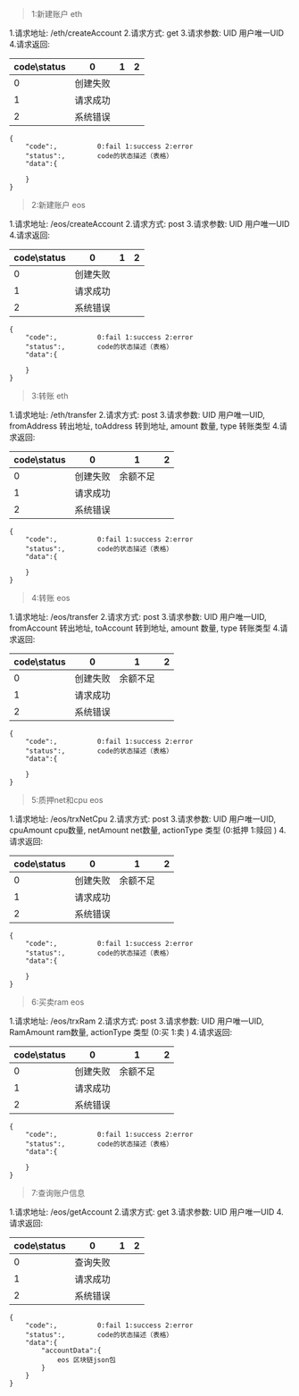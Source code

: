>1:新建账户 eth

1.请求地址: /eth/createAccount
2.请求方式: get
3.请求参数: UID  用户唯一UID
4.请求返回:

code\status | 0 | 1 |  2
---|---|---|---
0 | 创建失败
1 | 请求成功
2 | 系统错误


```
{
    "code":,		  0:fail 1:success 2:error
	"status":,		  code的状态描述（表格）
	"data":{

	}
}
```

>2:新建账户 eos

1.请求地址: /eos/createAccount
2.请求方式: post
3.请求参数: UID  用户唯一UID
4.请求返回:

code\status | 0 | 1 |  2
---|---|---|---
0 | 创建失败
1 | 请求成功
2 | 系统错误


```
{
    "code":,		  0:fail 1:success 2:error
	"status":,		  code的状态描述（表格）
	"data":{

	}
}
```

>3:转账 eth

1.请求地址: /eth/transfer
2.请求方式: post
3.请求参数: UID  用户唯一UID, fromAddress 转出地址, toAddress 转到地址, amount 数量, type 转账类型
4.请求返回:

code\status | 0 | 1 |  2
---|---|---|---
0 | 创建失败 | 余额不足
1 | 请求成功
2 | 系统错误


```
{
    "code":,		  0:fail 1:success 2:error
	"status":,		  code的状态描述（表格）
	"data":{

	}
}
```

>4:转账 eos

1.请求地址: /eos/transfer
2.请求方式: post
3.请求参数: UID  用户唯一UID, fromAccount 转出地址, toAccount 转到地址, amount 数量, type 转账类型
4.请求返回:

code\status | 0 | 1 |  2
---|---|---|---
0 | 创建失败 | 余额不足
1 | 请求成功
2 | 系统错误


```
{
    "code":,		  0:fail 1:success 2:error
	"status":,		  code的状态描述（表格）
	"data":{

	}
}
```

>5:质押net和cpu eos

1.请求地址: /eos/trxNetCpu
2.请求方式: post
3.请求参数: UID  用户唯一UID, cpuAmount cpu数量, netAmount net数量, actionType 类型 (0:抵押 1:赎回 )
4.请求返回:

code\status | 0 | 1 |  2
---|---|---|---
0 | 创建失败 | 余额不足
1 | 请求成功
2 | 系统错误


```
{
    "code":,		  0:fail 1:success 2:error
	"status":,		  code的状态描述（表格）
	"data":{

	}
}
```

>6:买卖ram eos

1.请求地址: /eos/trxRam
2.请求方式: post
3.请求参数: UID  用户唯一UID, RamAmount ram数量, actionType 类型 (0:买 1:卖 )
4.请求返回:

code\status | 0 | 1 |  2
---|---|---|---
0 | 创建失败 | 余额不足
1 | 请求成功
2 | 系统错误


```
{
    "code":,		  0:fail 1:success 2:error
	"status":,		  code的状态描述（表格）
	"data":{

	}
}
```

>7:查询账户信息

1.请求地址: /eos/getAccount
2.请求方式: get
3.请求参数: UID  用户唯一UID
4.请求返回:

code\status | 0 | 1 |  2
---|---|---|---
0 | 查询失败 
1 | 请求成功
2 | 系统错误


```
{
    "code":,		  0:fail 1:success 2:error
	"status":,		  code的状态描述（表格）
	"data":{
		"accountData":{
			eos 区块链json包
		}
	}
}
```